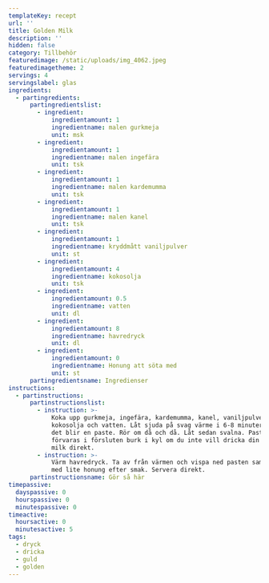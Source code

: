 ```yaml
---
templateKey: recept
url: ''
title: Golden Milk
description: ''
hidden: false
category: Tillbehör
featuredimage: /static/uploads/img_4062.jpeg
featuredimagetheme: 2
servings: 4
servingslabel: glas
ingredients:
  - partingredients:
      partingredientslist:
        - ingredient:
            ingredientamount: 1
            ingredientname: malen gurkmeja
            unit: msk
        - ingredient:
            ingredientamount: 1
            ingredientname: malen ingefära
            unit: tsk
        - ingredient:
            ingredientamount: 1
            ingredientname: malen kardemumma
            unit: tsk
        - ingredient:
            ingredientamount: 1
            ingredientname: malen kanel
            unit: tsk
        - ingredient:
            ingredientamount: 1
            ingredientname: kryddmått vaniljpulver
            unit: st
        - ingredient:
            ingredientamount: 4
            ingredientname: kokosolja
            unit: tsk
        - ingredient:
            ingredientamount: 0.5
            ingredientname: vatten
            unit: dl
        - ingredient:
            ingredientamount: 8
            ingredientname: havredryck
            unit: dl
        - ingredient:
            ingredientamount: 0
            ingredientname: Honung att söta med
            unit: st
      partingredientsname: Ingredienser
instructions:
  - partinstructions:
      partinstructionslist:
        - instruction: >-
            Koka upp gurkmeja, ingefära, kardemumma, kanel, vaniljpulver,
            kokosolja och vatten. Låt sjuda på svag värme i 6-8 minuter tills
            det blir en paste. Rör om då och då. Låt sedan svalna. Pasten kan
            förvaras i försluten burk i kyl om du inte vill dricka din golden
            milk direkt.
        - instruction: >-
            Värm havredryck. Ta av från värmen och vispa ned pasten samt söta
            med lite honung efter smak. Servera direkt.
      partinstructionsname: Gör så här
timepassive:
  dayspassive: 0
  hourspassive: 0
  minutespassive: 0
timeactive:
  hoursactive: 0
  minutesactive: 5
tags:
  - dryck
  - dricka
  - guld
  - golden
---
```

